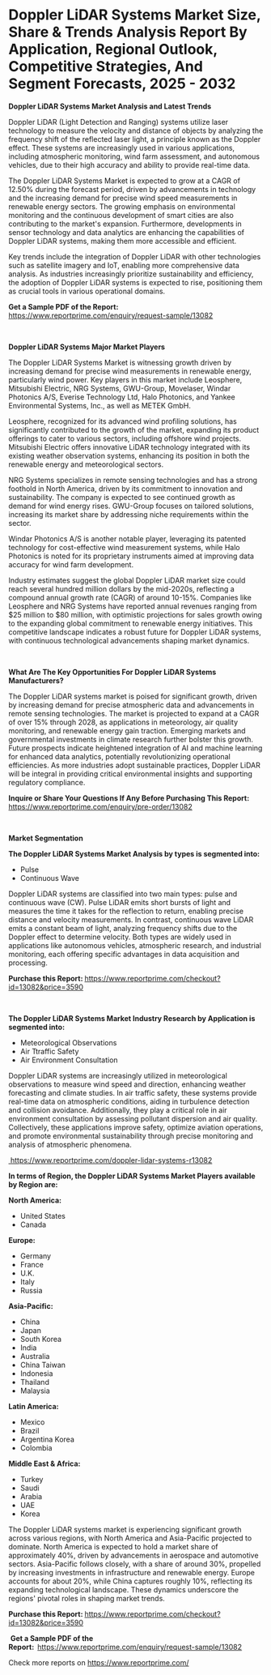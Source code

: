 <p><h1>Doppler LiDAR Systems Market Size, Share & Trends Analysis Report By Application, Regional Outlook, Competitive Strategies, And Segment Forecasts, 2025 - 2032</h1></p><p><strong>Doppler LiDAR Systems Market Analysis and Latest Trends</strong></p>
<p><p>Doppler LiDAR (Light Detection and Ranging) systems utilize laser technology to measure the velocity and distance of objects by analyzing the frequency shift of the reflected laser light, a principle known as the Doppler effect. These systems are increasingly used in various applications, including atmospheric monitoring, wind farm assessment, and autonomous vehicles, due to their high accuracy and ability to provide real-time data.</p><p>The Doppler LiDAR Systems Market is expected to grow at a CAGR of 12.50% during the forecast period, driven by advancements in technology and the increasing demand for precise wind speed measurements in renewable energy sectors. The growing emphasis on environmental monitoring and the continuous development of smart cities are also contributing to the market's expansion. Furthermore, developments in sensor technology and data analytics are enhancing the capabilities of Doppler LiDAR systems, making them more accessible and efficient.</p><p>Key trends include the integration of Doppler LiDAR with other technologies such as satellite imagery and IoT, enabling more comprehensive data analysis. As industries increasingly prioritize sustainability and efficiency, the adoption of Doppler LiDAR systems is expected to rise, positioning them as crucial tools in various operational domains.</p></p>
<p><strong>Get a Sample PDF of the Report:&nbsp;</strong> <a href="https://www.reportprime.com/enquiry/request-sample/13082?utm_campaign=3026&utm_medium=2&utm_source=Github&utm_content=ia&utm_term=19032025&utm_id=doppler-lidar-systems">https://www.reportprime.com/enquiry/request-sample/13082</a></p>
<p>&nbsp;</p>
<p><strong>Doppler LiDAR Systems Major Market Players</strong></p>
<p><p>The Doppler LiDAR Systems Market is witnessing growth driven by increasing demand for precise wind measurements in renewable energy, particularly wind power. Key players in this market include Leosphere, Mitsubishi Electric, NRG Systems, GWU-Group, Movelaser, Windar Photonics A/S, Everise Technology Ltd, Halo Photonics, and Yankee Environmental Systems, Inc., as well as METEK GmbH.</p><p>Leosphere, recognized for its advanced wind profiling solutions, has significantly contributed to the growth of the market, expanding its product offerings to cater to various sectors, including offshore wind projects. Mitsubishi Electric offers innovative LiDAR technology integrated with its existing weather observation systems, enhancing its position in both the renewable energy and meteorological sectors.</p><p>NRG Systems specializes in remote sensing technologies and has a strong foothold in North America, driven by its commitment to innovation and sustainability. The company is expected to see continued growth as demand for wind energy rises. GWU-Group focuses on tailored solutions, increasing its market share by addressing niche requirements within the sector.</p><p>Windar Photonics A/S is another notable player, leveraging its patented technology for cost-effective wind measurement systems, while Halo Photonics is noted for its proprietary instruments aimed at improving data accuracy for wind farm development.</p><p>Industry estimates suggest the global Doppler LiDAR market size could reach several hundred million dollars by the mid-2020s, reflecting a compound annual growth rate (CAGR) of around 10-15%. Companies like Leosphere and NRG Systems have reported annual revenues ranging from $25 million to $80 million, with optimistic projections for sales growth owing to the expanding global commitment to renewable energy initiatives. This competitive landscape indicates a robust future for Doppler LiDAR systems, with continuous technological advancements shaping market dynamics.</p></p>
<p>&nbsp;</p>
<p><strong>What Are The Key Opportunities For Doppler LiDAR Systems Manufacturers?</strong></p>
<p><p>The Doppler LiDAR systems market is poised for significant growth, driven by increasing demand for precise atmospheric data and advancements in remote sensing technologies. The market is projected to expand at a CAGR of over 15% through 2028, as applications in meteorology, air quality monitoring, and renewable energy gain traction. Emerging markets and governmental investments in climate research further bolster this growth. Future prospects indicate heightened integration of AI and machine learning for enhanced data analytics, potentially revolutionizing operational efficiencies. As more industries adopt sustainable practices, Doppler LiDAR will be integral in providing critical environmental insights and supporting regulatory compliance.</p></p>
<p><strong>Inquire or Share Your Questions If Any Before Purchasing This Report:</strong> <a href="https://www.reportprime.com/enquiry/pre-order/13082?utm_campaign=3026&utm_medium=2&utm_source=Github&utm_content=ia&utm_term=19032025&utm_id=doppler-lidar-systems">https://www.reportprime.com/enquiry/pre-order/13082</a></p>
<p>&nbsp;</p>
<p><strong>Market Segmentation</strong></p>
<p><strong>The Doppler LiDAR Systems Market Analysis by types is segmented into:</strong></p>
<p><ul><li>Pulse</li><li>Continuous Wave</li></ul></p>
<p><p>Doppler LiDAR systems are classified into two main types: pulse and continuous wave (CW). Pulse LiDAR emits short bursts of light and measures the time it takes for the reflection to return, enabling precise distance and velocity measurements. In contrast, continuous wave LiDAR emits a constant beam of light, analyzing frequency shifts due to the Doppler effect to determine velocity. Both types are widely used in applications like autonomous vehicles, atmospheric research, and industrial monitoring, each offering specific advantages in data acquisition and processing.</p></p>
<p><strong>Purchase this Report:&nbsp;</strong><a href="https://www.reportprime.com/checkout?id=13082&price=3590&utm_campaign=3026&utm_medium=2&utm_source=Github&utm_content=ia&utm_term=19032025&utm_id=doppler-lidar-systems">https://www.reportprime.com/checkout?id=13082&price=3590</a></p>
<p>&nbsp;</p>
<p><strong>The Doppler LiDAR Systems Market Industry Research by Application is segmented into:</strong></p>
<p><ul><li>Meteorological Observations</li><li>Air Ttraffic Safety</li><li>Air Environment Consultation</li></ul></p>
<p><p>Doppler LiDAR systems are increasingly utilized in meteorological observations to measure wind speed and direction, enhancing weather forecasting and climate studies. In air traffic safety, these systems provide real-time data on atmospheric conditions, aiding in turbulence detection and collision avoidance. Additionally, they play a critical role in air environment consultation by assessing pollutant dispersion and air quality. Collectively, these applications improve safety, optimize aviation operations, and promote environmental sustainability through precise monitoring and analysis of atmospheric phenomena.</p></p>
<p><a href="https://www.reportprime.com/doppler-lidar-systems-r13082?utm_campaign=3026&utm_medium=2&utm_source=Github&utm_content=ia&utm_term=19032025&utm_id=doppler-lidar-systems">&nbsp;https://www.reportprime.com/doppler-lidar-systems-r13082</a></p>
<p><strong>In terms of Region, the Doppler LiDAR Systems Market Players available by Region are:</strong></p>
<p>
    <p> <strong> North America: </strong>
        <ul>
            <li>United States</li>
            <li>Canada</li>
        </ul>
        </p> 
    <p> <strong> Europe: </strong>
        <ul>
            <li>Germany</li>
            <li>France</li>
            <li>U.K.</li>
            <li>Italy</li>
            <li>Russia</li>
        </ul>
        </p> 
    <p> <strong> Asia-Pacific: </strong>
        <ul>
            <li>China</li>
            <li>Japan</li>
            <li>South Korea</li>
            <li>India</li>
            <li>Australia</li>
            <li>China Taiwan</li>
            <li>Indonesia</li>
            <li>Thailand</li>
            <li>Malaysia</li>
        </ul>
        </p> 
    <p> <strong> Latin America: </strong>
        <ul>
            <li>Mexico</li>
            <li>Brazil</li>
            <li>Argentina Korea</li>
            <li>Colombia</li>
        </ul>
        </p> 
    <p> <strong> Middle East & Africa: </strong>
        <ul>
            <li>Turkey</li>
            <li>Saudi</li>
            <li>Arabia</li>
            <li>UAE</li>
            <li>Korea</li>
        </ul>
    </p>
    </p>
<p><p>The Doppler LiDAR systems market is experiencing significant growth across various regions, with North America and Asia-Pacific projected to dominate. North America is expected to hold a market share of approximately 40%, driven by advancements in aerospace and automotive sectors. Asia-Pacific follows closely, with a share of around 30%, propelled by increasing investments in infrastructure and renewable energy. Europe accounts for about 20%, while China captures roughly 10%, reflecting its expanding technological landscape. These dynamics underscore the regions' pivotal roles in shaping market trends.</p></p>
<p><strong>Purchase this Report: </strong><a href="https://www.reportprime.com/checkout?id=13082&price=3590&utm_campaign=3026&utm_medium=2&utm_source=Github&utm_content=ia&utm_term=19032025&utm_id=doppler-lidar-systems">https://www.reportprime.com/checkout?id=13082&price=3590</a></p>
<p>&nbsp;<strong>Get a Sample PDF of the Report:&nbsp;&nbsp;</strong><a href="https://www.reportprime.com/enquiry/request-sample/13082?utm_campaign=3026&utm_medium=2&utm_source=Github&utm_content=ia&utm_term=19032025&utm_id=doppler-lidar-systems">https://www.reportprime.com/enquiry/request-sample/13082</a></p>
<p><strong></strong></p>
<p>Check more reports on <a href="https://www.reportprime.com/?utm_campaign=3026&utm_medium=2&utm_source=Github&utm_content=ia&utm_term=19032025&utm_id=doppler-lidar-systems">https://www.reportprime.com/</a></p>
